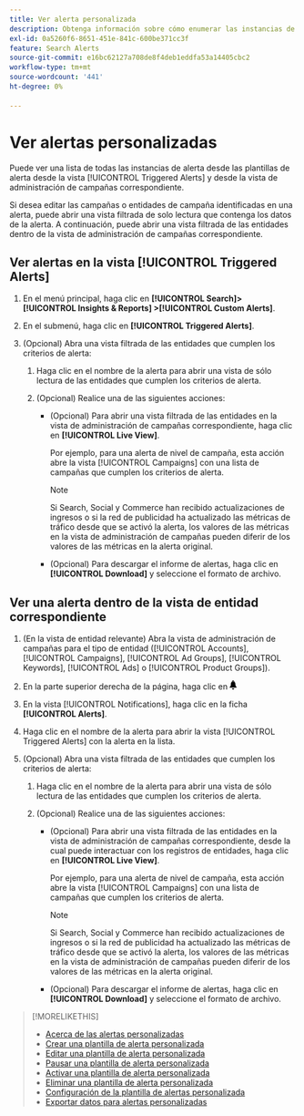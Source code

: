 ```yaml
---
title: Ver alerta personalizada
description: Obtenga información sobre cómo enumerar las instancias de alerta.
exl-id: 0a5260f6-8651-451e-841c-600be371cc3f
feature: Search Alerts
source-git-commit: e16bc62127a708de8f4deb1eddfa53a14405cbc2
workflow-type: tm+mt
source-wordcount: '441'
ht-degree: 0%

---
```


# Ver alertas personalizadas

Puede ver una lista de todas las instancias de alerta desde las plantillas de alerta desde la vista [!UICONTROL Triggered Alerts] y desde la vista de administración de campañas correspondiente.

Si desea editar las campañas o entidades de campaña identificadas en una alerta, puede abrir una vista filtrada de solo lectura que contenga los datos de la alerta. A continuación, puede abrir una vista filtrada de las entidades dentro de la vista de administración de campañas correspondiente.

## Ver alertas en la vista [!UICONTROL Triggered Alerts]

1. En el menú principal, haga clic en **[!UICONTROL Search]> [!UICONTROL Insights & Reports] >[!UICONTROL Custom Alerts]**.

1. En el submenú, haga clic en **[!UICONTROL Triggered Alerts]**.

1. (Opcional) Abra una vista filtrada de las entidades que cumplen los criterios de alerta:

   1. Haga clic en el nombre de la alerta para abrir una vista de sólo lectura de las entidades que cumplen los criterios de alerta.

   1. (Opcional) Realice una de las siguientes acciones:

      * (Opcional) Para abrir una vista filtrada de las entidades en la vista de administración de campañas correspondiente, haga clic en **[!UICONTROL Live View]**.

        Por ejemplo, para una alerta de nivel de campaña, esta acción abre la vista [!UICONTROL Campaigns] con una lista de campañas que cumplen los criterios de alerta.

        >[!NOTE]
        >
        >Si Search, Social y Commerce han recibido actualizaciones de ingresos o si la red de publicidad ha actualizado las métricas de tráfico desde que se activó la alerta, los valores de las métricas en la vista de administración de campañas pueden diferir de los valores de las métricas en la alerta original.

      * (Opcional) Para descargar el informe de alertas, haga clic en **[!UICONTROL Download]** y seleccione el formato de archivo.

## Ver una alerta dentro de la vista de entidad correspondiente

1. (En la vista de entidad relevante) Abra la vista de administración de campañas para el tipo de entidad ([!UICONTROL Accounts], [!UICONTROL Campaigns], [!UICONTROL Ad Groups], [!UICONTROL Keywords], [!UICONTROL Ads] o [!UICONTROL Product Groups]).

1. En la parte superior derecha de la página, haga clic en ![Notificaciones](/help/search-social-commerce/assets/notifications-panel.png "Notificaciones")

1. En la vista [!UICONTROL Notifications], haga clic en la ficha **[!UICONTROL Alerts]**.

1. Haga clic en el nombre de la alerta para abrir la vista [!UICONTROL Triggered Alerts] con la alerta en la lista.

1. (Opcional) Abra una vista filtrada de las entidades que cumplen los criterios de alerta:

   1. Haga clic en el nombre de la alerta para abrir una vista de sólo lectura de las entidades que cumplen los criterios de alerta.

   1. (Opcional) Realice una de las siguientes acciones:

      * (Opcional) Para abrir una vista filtrada de las entidades en la vista de administración de campañas correspondiente, desde la cual puede interactuar con los registros de entidades, haga clic en **[!UICONTROL Live View]**.

        Por ejemplo, para una alerta de nivel de campaña, esta acción abre la vista [!UICONTROL Campaigns] con una lista de campañas que cumplen los criterios de alerta.

        >[!NOTE]
        >
        >Si Search, Social y Commerce han recibido actualizaciones de ingresos o si la red de publicidad ha actualizado las métricas de tráfico desde que se activó la alerta, los valores de las métricas en la vista de administración de campañas pueden diferir de los valores de las métricas en la alerta original.

      * (Opcional) Para descargar el informe de alertas, haga clic en **[!UICONTROL Download]** y seleccione el formato de archivo.


>[!MORELIKETHIS]
>
>* [Acerca de las alertas personalizadas](alert-about.md)
>* [Crear una plantilla de alerta personalizada](alert-template-create.md)
>* [Editar una plantilla de alerta personalizada](alert-template-edit.md)
>* [Pausar una plantilla de alerta personalizada](alert-template-pause.md)
>* [Activar una plantilla de alerta personalizada](alert-template-activate.md)
>* [Eliminar una plantilla de alerta personalizada](alert-template-delete.md)
>* [Configuración de la plantilla de alertas personalizada](alert-template-settings.md)
>* [Exportar datos para alertas personalizadas](alert-export-data.md)

